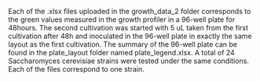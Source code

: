 Each of the .xlsx files uploaded in the growth_data_2 folder corresponds to the green values measured in the growth profiler in a 96-well plate for 48hours. The second cultivation was started with 5 uL taken from the first cultivation after 48h and inoculated in the 96-well plate in exactly the same layout as the first cultivation. The summary of the 96-well plate can be found in the plate_layout folder named plate_legend.xlsx. A total of 24 Saccharomyces cerevisiae strains were tested under the same conditions. Each of the files correspond to one strain.
